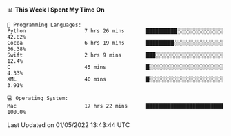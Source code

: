 
<!--START_SECTION:waka-->
📊 **This Week I Spent My Time On** 

```text
💬 Programming Languages: 
Python                   7 hrs 26 mins       ██████████░░░░░░░░░░░░░░░   42.82% 
Cocoa                    6 hrs 19 mins       █████████░░░░░░░░░░░░░░░░   36.38% 
Swift                    2 hrs 9 mins        ███░░░░░░░░░░░░░░░░░░░░░░   12.4% 
C                        45 mins             █░░░░░░░░░░░░░░░░░░░░░░░░   4.33% 
XML                      40 mins             █░░░░░░░░░░░░░░░░░░░░░░░░   3.91%

💻 Operating System: 
Mac                      17 hrs 22 mins      █████████████████████████   100.0%

```


 Last Updated on 01/05/2022 13:43:44 UTC
<!--END_SECTION:waka-->
